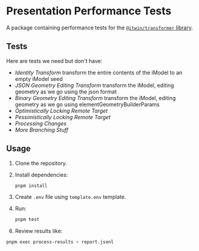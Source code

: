 # Presentation Performance Tests

A package containing performance tests for the [`@itwin/transformer` library](../../README.md).

## Tests

Here are tests we need but don't have:

- *Identity Transform*
  transform the entire contents of the iModel to an empty iModel seed
- *JSON Geometry Editing Transform*
  transform the iModel, editing geometry as we go using the json format
- *Binary Geometry Editing Transform*
  transform the iModel, editing geometry as we go using elementGeometryBuilderParams
- *Optimistically Locking Remote Target*
- *Pessimistically Locking Remote Target*
- *Processing Changes*
- *More Branching Stuff*

## Usage

1. Clone the repository.

2. Install dependencies:

   ```sh
   pnpm install
   ```

3. Create `.env` file using `template.env` template.

5. Run:

   ```sh
   pnpm test
   ```

<!-- FIXME: output csv -->
6. Review results like:

```sh
pnpm exec process-results < report.jsonl
```

